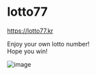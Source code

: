 # lotto77

https://lotto77.kr

Enjoy your own lotto number!  
Hope you win!  

![image](https://github.com/user-attachments/assets/660e8d8b-dd21-4172-b6d4-cdd59c3fe949)
